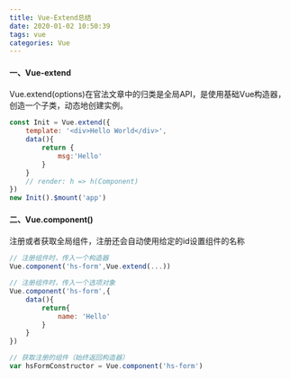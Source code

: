 ```yaml
---
title: Vue-Extend总结
date: 2020-01-02 10:50:39
tags: vue
categories: Vue
---
```


#### 一、Vue-extend

Vue.extend(options)在官法文章中的归类是全局API，是使用基础Vue构造器，创造一个子类，动态地创建实例。

```js
const Init = Vue.extend({
	template: '<div>Hello World</div>',
	data(){
		return {
			msg:'Hello'
		}	
	}
	// render: h => h(Component)
})
new Init().$mount('app')
```

#### 二、Vue.component()

注册或者获取全局组件，注册还会自动使用给定的id设置组件的名称

<!--more-->

```js
// 注册组件时，传入一个构造器
Vue.component('hs-form',Vue.extend(...))

// 注册组件时，传入一个选项对象
Vue.component('hs-form',{
	data(){
		return{
			name: 'Hello'
		}
	}
})

// 获取注册的组件（始终返回构造器）
var hsFormConstructor = Vue.component('hs-form')
```

